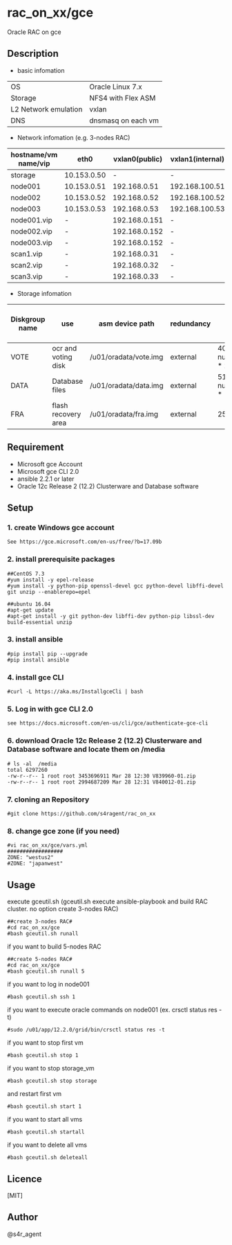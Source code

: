 rac_on_xx/gce
====

 Oracle RAC on gce

## Description
- basic infomation

|||
|-----|-----|
|OS|Oracle Linux 7.x|
|Storage|NFS4 with Flex ASM|
|L2 Network emulation|vxlan|
|DNS|dnsmasq on each vm|

- Network infomation (e.g. 3-nodes RAC)

|hostname/vm name/vip|eth0|vxlan0(public)|vxlan1(internal)|vxlan2(asm)|
|--------|--------|-------|-------|-------|
|storage|10.153.0.50|-|-|-|
|node001|10.153.0.51|192.168.0.51|192.168.100.51|192.168.200.51|
|node002|10.153.0.52|192.168.0.52|192.168.100.52|192.168.200.52|
|node003|10.153.0.53|192.168.0.53|192.168.100.53|192.168.200.53|
|node001.vip|-|192.168.0.151|-|-|
|node002.vip|-|192.168.0.152|-|-|
|node003.vip|-|192.168.0.152|-|-|
|scan1.vip|-|192.168.0.31|-|-|
|scan2.vip|-|192.168.0.32|-|-|
|scan3.vip|-|192.168.0.33|-|-|


- Storage infomation 

|Diskgroup name|use|asm device path|redundancy|size(MB)|size(MB)(e.g. 3-nodes RAC)|
|--------|--------|-------|-------|-------|-------|
|VOTE|ocr and voting disk|/u01/oradata/vote.img|external| 40960 + ( num_of_nodes * 2048 )|47104|
|DATA|Database files|/u01/oradata/data.img|external| 5120 + ( num_of_nodes * 1024 ) |8192|
|FRA|flash recovery area|/u01/oradata/fra.img|external|25600|25600|


## Requirement
- Microsoft gce Account
- Microsoft gce CLI 2.0
- ansible 2.2.1 or later
- Oracle 12c Release 2 (12.2) Clusterware and Database software 



## Setup
### 1. create Windows gce account
    See https://gce.microsoft.com/en-us/free/?b=17.09b
### 2. install prerequisite packages
    ##CentOS 7.3
    #yum install -y epel-release
    #yum install -y python-pip openssl-devel gcc python-devel libffi-devel git unzip --enablerepo=epel
    
    ##ubuntu 16.04
    #apt-get update
    #apt-get install -y git python-dev libffi-dev python-pip libssl-dev build-essential unzip


### 3. install ansible
    #pip install pip --upgrade
    #pip install ansible    
### 4. install gce CLI
    #curl -L https://aka.ms/InstallgceCli | bash
### 5. Log in with gce CLI 2.0
    see https://docs.microsoft.com/en-us/cli/gce/authenticate-gce-cli
### 6. download Oracle 12c Release 2 (12.2) Clusterware and Database software and locate them on /media
    # ls -al  /media
    total 6297260
    -rw-r--r-- 1 root root 3453696911 Mar 28 12:30 V839960-01.zip
    -rw-r--r-- 1 root root 2994687209 Mar 28 12:31 V840012-01.zip
### 7. cloning an Repository
    #git clone https://github.com/s4ragent/rac_on_xx
### 8. change gce zone (if you need)
    #vi rac_on_xx/gce/vars.yml
    ##################
    ZONE: "westus2"
    #ZONE: "japanwest"
## Usage
execute gceutil.sh   (gceutil.sh execute ansible-playbook and build RAC cluster. no option create 3-nodes RAC)

    ##create 3-nodes RAC#
    #cd rac_on_xx/gce
    #bash gceutil.sh runall

if you want to build 5-nodes RAC

    ##create 5-nodes RAC#
    #cd rac_on_xx/gce
    #bash gceutil.sh runall 5

if you want to log in node001

    #bash gceutil.sh ssh 1

if you want to execute oracle commands on node001 (ex. crsctl status res -t)

    #sudo /u01/app/12.2.0/grid/bin/crsctl status res -t

if you want to stop first vm

    #bash gceutil.sh stop 1

if you want to stop storage_vm

    #bash gceutil.sh stop storage

and restart first vm

    #bash gceutil.sh start 1
    
if you want to start all vms

    #bash gceutil.sh startall

if you want to delete all vms

    #bash gceutil.sh deleteall

## Licence
[MIT]

## Author
@s4r_agent

